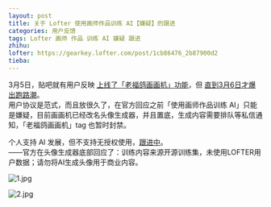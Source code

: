 ```yaml
---
layout: post
title: 关于 Lofter 使用画师作品训练 AI【嫌疑】的跟进
categories: 用户反馈
tags: Lofter 画师 作品 训练 AI 嫌疑 跟进
zhihu: 
lofter: https://gearkey.lofter.com/post/1cb86476_2b87900d2
tieba: 
---
```


3月5日，贴吧就有用户反映 [上线了「老福鸽画画机」功能](https://tieba.baidu.com/p/8294992383)，但 [直到3月6日才爆出跑路潮](https://tieba.baidu.com/p/8297316055)。  
用户协议是范式，而且放很久了，在官方回应之前「使用画师作品训练 AI」只能是嫌疑，目前画画机已经改名头像生成器，并且置底，生成内容需要排队等私信通知，「老福鸽画画机」tag 也暂时封禁。

个人支持 AI 发展，但不支持无授权使用，[跟进中](https://tieba.baidu.com/f?kw=lofter)。  
——官方在头像生成器底部回应了：训练内容来源开源训练集，未使用LOFTER用户数据；请勿将AI生成头像用于商业内容。

![1.jpg](https://s2.loli.net/2023/03/06/62BydcawAgixMRr.jpg)

![2.jpg](https://s2.loli.net/2023/03/06/32PwJE6pdXLcNbV.jpg)